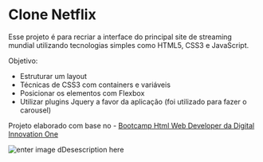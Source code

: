 # Clone Netflix 
Esse projeto é para recriar a interface do principal site de streaming mundial utilizando tecnologias simples como HTML5, CSS3 e JavaScript.

Objetivo: 
- Estruturar um layout
- Técnicas de CSS3 com containers e variáveis
- Posicionar os elementos com Flexbox 
- Utilizar plugins Jquery a favor da aplicação (foi utilizado para fazer o carousel)

Projeto elaborado com base no  - [Bootcamp Html Web Developer da Digital Innovation One](https://web.digitalinnovation.one/track/html-web-developer) 

![enter image dDesescription here](https://github.com/amromanel/netflix-pagina-inicial/blob/master/gif%20clone%20netflix.gif?raw=true)

